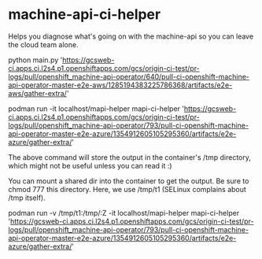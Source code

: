 # machine-api-ci-helper

Helps you diagnose what's going on with the machine-api
so you can leave the cloud team alone.

python main.py 'https://gcsweb-ci.apps.ci.l2s4.p1.openshiftapps.com/gcs/origin-ci-test/pr-logs/pull/openshift_machine-api-operator/640/pull-ci-openshift-machine-api-operator-master-e2e-aws/1285194383225786368/artifacts/e2e-aws/gather-extra/'


podman run -it localhost/mapi-helper mapi-ci-helper 'https://gcsweb-ci.apps.ci.l2s4.p1.openshiftapps.com/gcs/origin-ci-test/pr-logs/pull/openshift_machine-api-operator/793/pull-ci-openshift-machine-api-operator-master-e2e-azure/1354912605105295360/artifacts/e2e-azure/gather-extra/'

The above command will store the output in the container's /tmp directory, which
might not be useful unless you can read it :)

You can mount a shared dir into the container to get the output.  Be sure to
chmod 777 this directory.  Here, we use /tmp/t1 (SELinux complains about /tmp itself).

podman run -v /tmp/t1:/tmp/:Z -it localhost/mapi-helper mapi-ci-helper 'https://gcsweb-ci.apps.ci.l2s4.p1.openshiftapps.com/gcs/origin-ci-test/pr-logs/pull/openshift_machine-api-operator/793/pull-ci-openshift-machine-api-operator-master-e2e-azure/1354912605105295360/artifacts/e2e-azure/gather-extra/'
